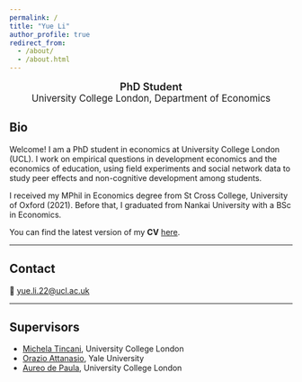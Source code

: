 ```yaml
---
permalink: /
title: "Yue Li"
author_profile: true
redirect_from: 
  - /about/
  - /about.html
---
```


<div align="center" style="margin-top:10px; margin-bottom:24px;">
  <div style="font-size:1.15rem; font-weight:600;">PhD Student</div>
  <div style="font-size:1.05rem;">University College London, Department of Economics</div>
</div>

## Bio

Welcome! I am a PhD student in economics at University College London (UCL). I work on empirical questions in development economics and the economics of education, using field experiments and social network data to study peer effects and non-cognitive development among students.

I received my MPhil in Economics degree from St Cross College, University of Oxford (2021). Before that, I graduated from Nankai University with a BSc in Economics.

You can find the latest version of my **CV** [here](/files/Yue_Li_CV.pdf).

---

## Contact

📧 <a href="mailto:yue.li.22@ucl.ac.uk">yue.li.22@ucl.ac.uk</a>

---

## Supervisors

- [Michela Tincani](https://sites.google.com/site/mtincani/home), University College London
- [Orazio Attanasio](https://campuspress.yale.edu/orazioattanasio/bio/), Yale University
- [Aureo de Paula](https://www.ucl.ac.uk/~uctpand/), University College London
